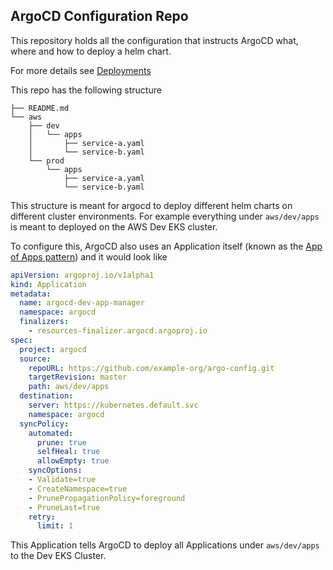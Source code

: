 ## ArgoCD Configuration Repo

This repository holds all the configuration that instructs ArgoCD what, where and how to deploy a helm chart.

For more details see [Deployments](../presentation/deployments.md)

This repo has the following structure
```
├── README.md
└── aws
    ├── dev
    │   └── apps
    │       ├── service-a.yaml
    │       └── service-b.yaml
    └── prod
        └── apps
            ├── service-a.yaml
            └── service-b.yaml
```

This structure is meant for argocd to deploy different helm charts on different cluster environments. For example everything under `aws/dev/apps` is meant to deployed on the AWS Dev EKS cluster.

To configure this, ArgoCD also uses an Application itself (known as the [App of Apps pattern](https://argo-cd.readthedocs.io/en/stable/operator-manual/cluster-bootstrapping/#app-of-apps-pattern)) and it would look like
```yaml
apiVersion: argoproj.io/v1alpha1
kind: Application
metadata:
  name: argocd-dev-app-manager
  namespace: argocd
  finalizers:
    - resources-finalizer.argocd.argoproj.io
spec:
  project: argocd
  source:
    repoURL: https://github.com/example-org/argo-config.git
    targetRevision: master
    path: aws/dev/apps
  destination:
    server: https://kubernetes.default.svc
    namespace: argocd
  syncPolicy:
    automated:
      prune: true
      selfHeal: true
      allowEmpty: true
    syncOptions:
    - Validate=true
    - CreateNamespace=true
    - PrunePropagationPolicy=foreground
    - PruneLast=true
    retry:
      limit: 1
```
This Application tells ArgoCD to deploy all Applications under `aws/dev/apps` to the Dev EKS Cluster.
